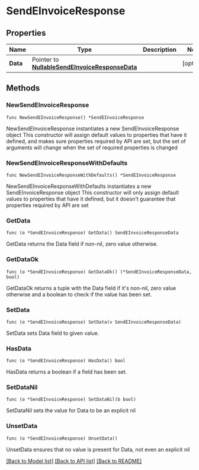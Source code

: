 # SendEInvoiceResponse

## Properties

Name | Type | Description | Notes
------------ | ------------- | ------------- | -------------
**Data** | Pointer to [**NullableSendEInvoiceResponseData**](SendEInvoiceResponseData.md) |  | [optional] 

## Methods

### NewSendEInvoiceResponse

`func NewSendEInvoiceResponse() *SendEInvoiceResponse`

NewSendEInvoiceResponse instantiates a new SendEInvoiceResponse object
This constructor will assign default values to properties that have it defined,
and makes sure properties required by API are set, but the set of arguments
will change when the set of required properties is changed

### NewSendEInvoiceResponseWithDefaults

`func NewSendEInvoiceResponseWithDefaults() *SendEInvoiceResponse`

NewSendEInvoiceResponseWithDefaults instantiates a new SendEInvoiceResponse object
This constructor will only assign default values to properties that have it defined,
but it doesn't guarantee that properties required by API are set

### GetData

`func (o *SendEInvoiceResponse) GetData() SendEInvoiceResponseData`

GetData returns the Data field if non-nil, zero value otherwise.

### GetDataOk

`func (o *SendEInvoiceResponse) GetDataOk() (*SendEInvoiceResponseData, bool)`

GetDataOk returns a tuple with the Data field if it's non-nil, zero value otherwise
and a boolean to check if the value has been set.

### SetData

`func (o *SendEInvoiceResponse) SetData(v SendEInvoiceResponseData)`

SetData sets Data field to given value.

### HasData

`func (o *SendEInvoiceResponse) HasData() bool`

HasData returns a boolean if a field has been set.

### SetDataNil

`func (o *SendEInvoiceResponse) SetDataNil(b bool)`

 SetDataNil sets the value for Data to be an explicit nil

### UnsetData
`func (o *SendEInvoiceResponse) UnsetData()`

UnsetData ensures that no value is present for Data, not even an explicit nil

[[Back to Model list]](../README.md#documentation-for-models) [[Back to API list]](../README.md#documentation-for-api-endpoints) [[Back to README]](../README.md)


